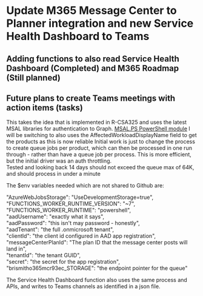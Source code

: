 # Update M365 Message Center to Planner integration and new Service Health Dashboard to Teams

## Adding functions to also read Service Health Dashboard (Completed) and M365 Roadmap (Still planned)
## Future plans to create Teams meetings with action items (tasks)

This takes the idea that is implemented in R-CSA325 and uses the latest MSAL libraries for authentication to Graph. [MSAL.PS PowerShell module](https://github.com/AzureAD/MSAL.PS/)
I will be switching to also uses the AffectedWorkloadDisplayName field to get the products as this is now reliable
Initial work is just to change the process to create queue jobs per product, which can then be processed in one run through - rather than have a queue job per process.  This is more efficient, but the initial driver was an auth throttling.  
Tested and looking back 14 days should not exceed the queue max of 64K, and should process in under a minute

The $env variables needed which are not shared to Github are:

"AzureWebJobsStorage": "UseDevelopmentStorage=true",  
"FUNCTIONS_WORKER_RUNTIME_VERSION": "~7",  
"FUNCTIONS_WORKER_RUNTIME": "powershell",  
"aadUsername": "exactly what it says",  
"aadPassword": "this isn't may password - honestly",  
"aadTenant": "the full .onmicrosoft tenant",  
"clientId": "the client id configured in AAD app registration",  
"messageCenterPlanId": "The plan ID that the message center posts will land in",  
"tenantId": "the tenant GUID",  
"secret": "the secret for the app registration",  
"brismitho365mcr93ec_STORAGE": "the endpoint pointer for the queue"  

The Service Health Dashboard function also uses the same process and APIs, and writes to Teams channels as identified in a json file.